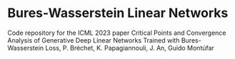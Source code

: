 # Bures-Wasserstein Linear Networks
Code repository for the ICML 2023 paper Critical Points and Convergence Analysis of Generative Deep Linear Networks Trained with Bures-Wasserstein Loss, P. Bréchet, K. Papagiannouli, J. An, Guido Montúfar

